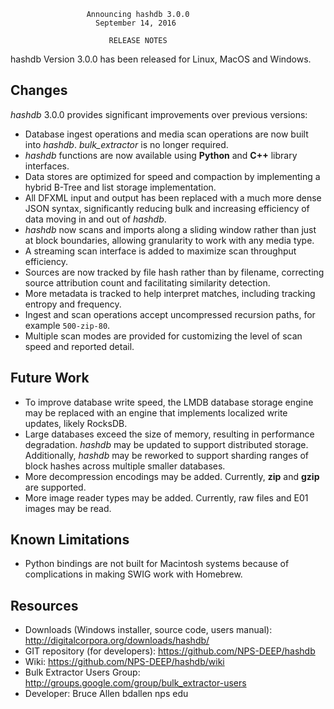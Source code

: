                      Announcing hashdb 3.0.0
                       September 14, 2016

                          RELEASE NOTES

hashdb Version 3.0.0 has been released for Linux, MacOS and Windows.

## Changes
*hashdb* 3.0.0 provides significant improvements over previous versions:

* Database ingest operations and media scan operations are now built into *hashdb*.  *bulk_extractor* is no longer required.
* *hashdb* functions are now available using **Python** and **C++** library interfaces.
* Data stores are optimized for speed and compaction by implementing a hybrid B-Tree and list storage implementation.
* All DFXML input and output has been replaced with a much more dense JSON syntax, significantly reducing bulk and increasing efficiency of data moving in and out of *hashdb*.
* *hashdb* now scans and imports along a sliding window rather than just at block boundaries, allowing granularity to work with any media type.
* A streaming scan interface is added to maximize scan throughput efficiency.
* Sources are now tracked by file hash rather than by filename, correcting source attribution count and facilitating similarity detection.
* More metadata is tracked to help interpret matches, including tracking entropy and frequency.
* Ingest and scan operations accept uncompressed recursion paths, for example `500-zip-80`.
* Multiple scan modes are provided for customizing the level of scan speed and reported detail.

## Future Work
* To improve database write speed, the LMDB database storage engine may be replaced with an engine that implements localized write updates, likely RocksDB.
* Large databases exceed the size of memory, resulting in performance degradation.  *hashdb* may be updated to support distributed storage. Additionally, *hashdb* may be reworked to support sharding ranges of block hashes across multiple smaller databases.
* More decompression encodings may be added.  Currently, **zip** and **gzip** are supported.
* More image reader types may be added.  Currently, raw files and E01 images may be read.

## Known Limitations
* Python bindings are not built for Macintosh systems because of complications in making SWIG work with Homebrew.

## Resources
* Downloads (Windows installer, source code, users manual): http://digitalcorpora.org/downloads/hashdb/
* GIT repository (for developers): https://github.com/NPS-DEEP/hashdb
* Wiki: https://github.com/NPS-DEEP/hashdb/wiki
* Bulk Extractor Users Group: http://groups.google.com/group/bulk_extractor-users
* Developer: Bruce Allen bdallen nps edu
